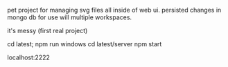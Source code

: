 pet project for managing svg files all inside of web ui. 
persisted changes in mongo db for use will multiple workspaces.

it's messy (first real project)

cd latest; npm run windows
cd latest/server npm start

localhost:2222
